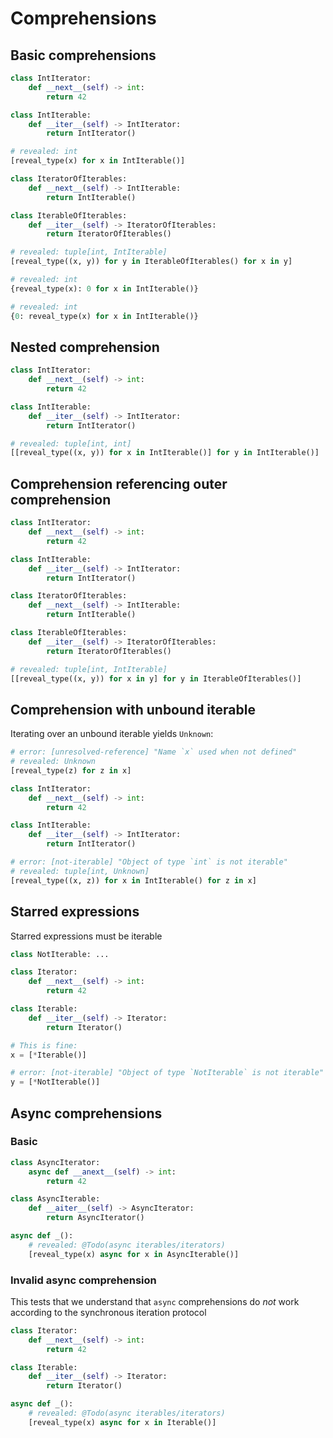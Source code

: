 # Comprehensions

## Basic comprehensions

```py
class IntIterator:
    def __next__(self) -> int:
        return 42

class IntIterable:
    def __iter__(self) -> IntIterator:
        return IntIterator()

# revealed: int
[reveal_type(x) for x in IntIterable()]

class IteratorOfIterables:
    def __next__(self) -> IntIterable:
        return IntIterable()

class IterableOfIterables:
    def __iter__(self) -> IteratorOfIterables:
        return IteratorOfIterables()

# revealed: tuple[int, IntIterable]
[reveal_type((x, y)) for y in IterableOfIterables() for x in y]

# revealed: int
{reveal_type(x): 0 for x in IntIterable()}

# revealed: int
{0: reveal_type(x) for x in IntIterable()}
```

## Nested comprehension

```py
class IntIterator:
    def __next__(self) -> int:
        return 42

class IntIterable:
    def __iter__(self) -> IntIterator:
        return IntIterator()

# revealed: tuple[int, int]
[[reveal_type((x, y)) for x in IntIterable()] for y in IntIterable()]
```

## Comprehension referencing outer comprehension

```py
class IntIterator:
    def __next__(self) -> int:
        return 42

class IntIterable:
    def __iter__(self) -> IntIterator:
        return IntIterator()

class IteratorOfIterables:
    def __next__(self) -> IntIterable:
        return IntIterable()

class IterableOfIterables:
    def __iter__(self) -> IteratorOfIterables:
        return IteratorOfIterables()

# revealed: tuple[int, IntIterable]
[[reveal_type((x, y)) for x in y] for y in IterableOfIterables()]
```

## Comprehension with unbound iterable

Iterating over an unbound iterable yields `Unknown`:

```py
# error: [unresolved-reference] "Name `x` used when not defined"
# revealed: Unknown
[reveal_type(z) for z in x]

class IntIterator:
    def __next__(self) -> int:
        return 42

class IntIterable:
    def __iter__(self) -> IntIterator:
        return IntIterator()

# error: [not-iterable] "Object of type `int` is not iterable"
# revealed: tuple[int, Unknown]
[reveal_type((x, z)) for x in IntIterable() for z in x]
```

## Starred expressions

Starred expressions must be iterable

```py
class NotIterable: ...

class Iterator:
    def __next__(self) -> int:
        return 42

class Iterable:
    def __iter__(self) -> Iterator:
        return Iterator()

# This is fine:
x = [*Iterable()]

# error: [not-iterable] "Object of type `NotIterable` is not iterable"
y = [*NotIterable()]
```

## Async comprehensions

### Basic

```py
class AsyncIterator:
    async def __anext__(self) -> int:
        return 42

class AsyncIterable:
    def __aiter__(self) -> AsyncIterator:
        return AsyncIterator()

async def _():
    # revealed: @Todo(async iterables/iterators)
    [reveal_type(x) async for x in AsyncIterable()]
```

### Invalid async comprehension

This tests that we understand that `async` comprehensions do *not* work according to the synchronous
iteration protocol

```py
class Iterator:
    def __next__(self) -> int:
        return 42

class Iterable:
    def __iter__(self) -> Iterator:
        return Iterator()

async def _():
    # revealed: @Todo(async iterables/iterators)
    [reveal_type(x) async for x in Iterable()]
```
